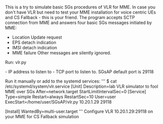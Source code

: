 This is a try to simulate basic SGs procedures of VLR for MME.
In case you don't have VLR but need to test your MME installation for voice centric UEs
and CS Fallback - this is your friend.
The program accepts SCTP connection from MME and answers four basic SGs messages initiated
by MME:
- Location Update request
- EPS detach indication
- IMSI detach indication
- MME failure
Other messages are silently ignored.

Run:
vlr.py <host> <port>

<host> - IP address to listen to
<port> - TCP port to listen to. SGsAP default port is 29118

Run it manually or add to the systemd services:
'''
$ cat /etc/systemd/system/vlr.service 
 [Unit]
 Description=lab VLR simulator to fool MME over SGs
 After=network.target
 StartLimitIntervalSec=0
 [Service]
 Type=simple
 Restart=always
 RestartSec=10
 User=user
 ExecStart=/home/user/SGsAP/vlr.py 10.20.1.29 29118
 
 [Install]
 WantedBy=multi-user.target
'''
Configure VLR 10.20.1.29:29118 on your MME for CS Fallback simulation

